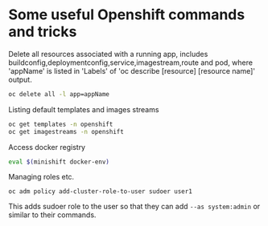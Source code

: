 # Some useful Openshift commands and tricks

Delete all resources associated with a running app, includes
buildconfig,deploymentconfig,service,imagestream,route and pod,
where 'appName' is listed in 'Labels' of 'oc describe [resource] [resource name]' output.
```sh
oc delete all -l app=appName
```

Listing default templates and images streams
```sh
oc get templates -n openshift
oc get imagestreams -n openshift
```

Access docker registry
```sh
eval $(minishift docker-env)
```
Managing roles etc.

```
oc adm policy add-cluster-role-to-user sudoer user1
```
This adds sudoer role to the user so that they can add `--as system:admin` or similar to their commands.
